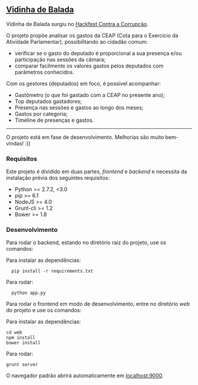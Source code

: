 ## [Vidinha de Balada](https://italo-batista.github.io/vidinha-de-balada/#!/)

Vidinha de Balada surgiu no [Hackfest Contra a Corrupção](http://hackfest.com.br/).

O projeto propõe analisar os gastos da CEAP (Cota para o Exercício da Atividade Parlamentar), possibilitando ao cidadão comum:

- verificar se o gasto do deputado é proporcional a sua presença e/ou participação nas sessões da câmara;
- comparar facilmente os valores gastos pelos deputados com parâmetros conhecidos.

Com os gestores (deputados) em foco, é possível acompanhar:

- Gastômetro (o que foi gastado com a CEAP no presente ano);
- Top deputados gastadores;
- Presença nas sessões e gastos ao longo dos meses;
- Gastos por categoria;
- Timeline de presenças e gastos.

----

O projeto está em fase de desenvolvimento. Melhorias são muito bem-vindas! :))

### Requisitos

Este projeto é dividido em duas partes, _frontend_ e _backend_ e necessita da instalação prévia dos seguintes requisitos:

- Python >= 2.7.2, <3.0
- pip >= 6.1
- NodeJS >= 4.0
- Grunt-cli >= 1.2
- Bower >= 1.8

### Desenvolvimento

Para rodar o backend, estando no diretório raiz do projeto, use os comandos:

Para instalar as dependências:
```
  pip install -r requirements.txt
```
Para rodar:
```
  python app.py
```

Para rodar o frontend em modo de desenvolvimento, entre no diretório _web_ do projeto e use os comandos:

Para instalar as dependências:
```
cd web
npm install
bower install
```
Para rodar:
```
grunt server
```

O navegador padrão abrirá automaticamente em [localhost:9000](http://localhost:9000).
